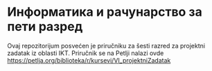 # Информатика и рачунарство за пети разред

Ovaj repozitorijum posvećen je priručniku za šesti razred za projektni zadatak iz oblasti IKT. Priručnik se na Petlji nalazi ovde https://petlja.org/biblioteka/r/kursevi/VI_projektniZadatak